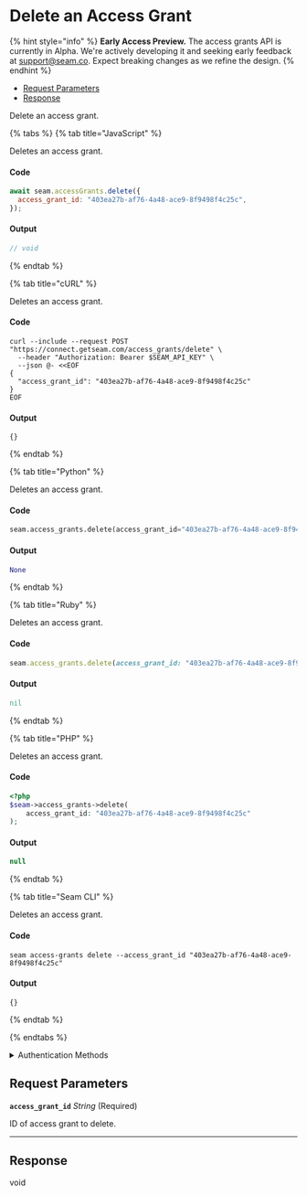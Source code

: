 # Delete an Access Grant
{% hint style="info" %}
**Early Access Preview.** The access grants API is currently in Alpha. We're actively developing it and seeking early feedback at [support@seam.co](mailto:support@seam.co). Expect breaking changes as we refine the design.
{% endhint %}

- [Request Parameters](#request-parameters)
- [Response](#response)

Delete an access grant.


{% tabs %}
{% tab title="JavaScript" %}

Deletes an access grant.

#### Code

```javascript
await seam.accessGrants.delete({
  access_grant_id: "403ea27b-af76-4a48-ace9-8f9498f4c25c",
});
```

#### Output

```javascript
// void
```
{% endtab %}

{% tab title="cURL" %}

Deletes an access grant.

#### Code

```curl
curl --include --request POST "https://connect.getseam.com/access_grants/delete" \
  --header "Authorization: Bearer $SEAM_API_KEY" \
  --json @- <<EOF
{
  "access_grant_id": "403ea27b-af76-4a48-ace9-8f9498f4c25c"
}
EOF
```

#### Output

```curl
{}
```
{% endtab %}

{% tab title="Python" %}

Deletes an access grant.

#### Code

```python
seam.access_grants.delete(access_grant_id="403ea27b-af76-4a48-ace9-8f9498f4c25c")
```

#### Output

```python
None
```
{% endtab %}

{% tab title="Ruby" %}

Deletes an access grant.

#### Code

```ruby
seam.access_grants.delete(access_grant_id: "403ea27b-af76-4a48-ace9-8f9498f4c25c")
```

#### Output

```ruby
nil
```
{% endtab %}

{% tab title="PHP" %}

Deletes an access grant.

#### Code

```php
<?php
$seam->access_grants->delete(
    access_grant_id: "403ea27b-af76-4a48-ace9-8f9498f4c25c"
);
```

#### Output

```php
null
```
{% endtab %}

{% tab title="Seam CLI" %}

Deletes an access grant.

#### Code

```seam_cli
seam access-grants delete --access_grant_id "403ea27b-af76-4a48-ace9-8f9498f4c25c"
```

#### Output

```seam_cli
{}
```
{% endtab %}

{% endtabs %}


<details>

<summary>Authentication Methods</summary>

- API key
- Personal access token
  <br>Must also include the `seam-workspace` header in the request.

To learn more, see [Authentication](https://docs.seam.co/latest/api/authentication).
</details>

## Request Parameters

**`access_grant_id`** *String* (Required)

ID of access grant to delete.

---


## Response

void

